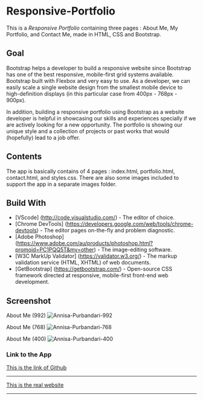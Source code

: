 # Responsive-Portfolio
This is a *Responsive Portfolio* containing three pages : About Me, My Portfolio, and Contact Me, made in HTML, CSS and Bootstrap.

## Goal
Bootstrap helps a developer to build a responsive website since Bootstrap has one of the best responsive, mobile-first grid systems available. Bootstrap built with Flexbox and very easy to use. As a developer, we can easily scale a single website design from the smallest mobile device to high-definition displays (in this particular case from 400px - 768px - 900px).

In addition, building a responsive portfolio using Bootstrap as a website developer is helpful in showcasing our skills and experiences specially if we are actively looking for a new opportunity. The portfolio is showing our unique style and a collection of projects or past works that would (hopefully) lead to a job offer. 

## Contents 
<p>The app is basically contains of 4 pages : index.html, portfolio.html, contact.html, and styles.css. There are also some images included to support the app in a separate images folder.

## Build With
* [VScode] (http://code.visualstudio.com/) - The editor of choice.
* [Chrome DevTools] (https://developers.google.com/web/tools/chrome-devtools) - The editor pages on-the-fly and problem diagnostic.
* [Adobe Photoshop] (https://www.adobe.com/au/products/photoshop.html?promoid=PC1PQQ5T&mv=other) - The image-editing software.
* [W3C MarkUp Validator] (https://validator.w3.org/) - The markup validation service (HTML, XHTML) of web documents.
* [GetBootstrap] (https://getbootstrap.com/) - Open-source CSS framework directed at responsive, mobile-first front-end web development. 

## Screenshot 
About Me (992)
![Annisa-Purbandari-992](https://user-images.githubusercontent.com/7066137/91275712-dbc54900-e7c3-11ea-91db-631aad46308d.png)

About Me (768)
![Annisa-Purbandari-768](https://user-images.githubusercontent.com/7066137/91275839-08796080-e7c4-11ea-9822-c2bbec25ad8b.png)

About Me (400)
![Annisa-Purbandari-400](https://user-images.githubusercontent.com/7066137/91275910-1dee8a80-e7c4-11ea-83db-8cdace8cfa61.png)



### Link to the App
<a href="https://annisapf.github.io/Responsive-Portfolio/">This is the link of Github</a><hr>
<a href="http://annisapurbandari">This is the real website</a><hr>

